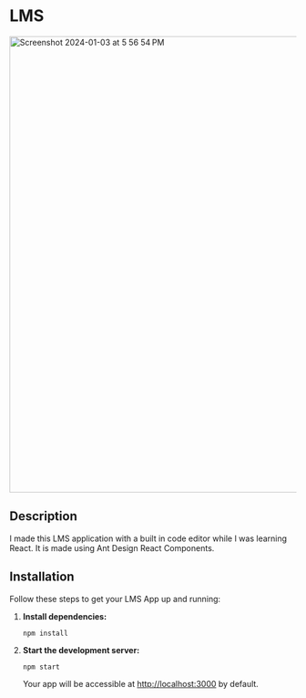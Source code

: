 # LMS
<img width="800" alt="Screenshot 2024-01-03 at 5 56 54 PM" src="https://github.com/manancodes/LMS/assets/54790263/5399a638-748c-47dc-96a2-a466bd8263a1">

## Description

I made this LMS application with a built in code editor while I was learning React. It is made using Ant Design React Components.

## Installation

Follow these steps to get your LMS App up and running:

1. **Install dependencies:**
   ```
   npm install
   ```

2. **Start the development server:**
   ```
   npm start
   ```

   Your app will be accessible at [http://localhost:3000](http://localhost:3000) by default.
